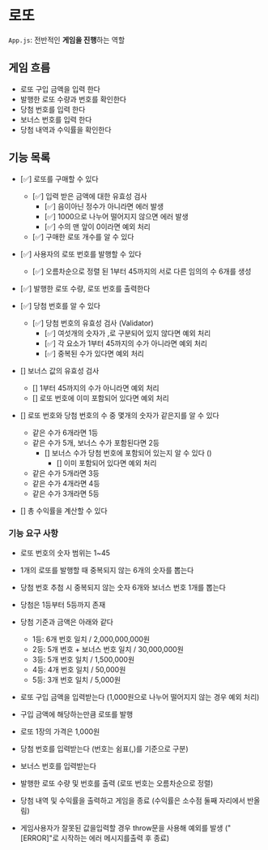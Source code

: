# 로또

`App.js`: 전반적인 **게임을 진행**하는 역할

## 게임 흐름

- 로또 구입 금액을 입력 한다
- 발행한 로또 수량과 번호를 확인한다
- 당첨 번호를 입력 한다
- 보너스 번호를 입력 한다
- 당첨 내역과 수익률을 확인한다

## 기능 목록

- [✅] 로또를 구매할 수 있다

  - [✅] 입력 받은 금액에 대한 유효성 검사
    - [✅] 음이아닌 정수가 아니라면 에러 발생
    - [✅] 1000으로 나누어 떨어지지 않으면 에러 발생
    - [✅] 수의 맨 앞이 0이라면 예외 처리
  - [✅] 구매한 로또 개수를 알 수 있다

- [✅] 사용자의 로또 번호를 발행할 수 있다

  - [✅] 오름차순으로 정렬 된 1부터 45까지의 서로 다른 임의의 수 6개를 생성

- [✅] 발행한 로또 수량, 로또 번호를 출력한다

- [✅] 당첨 번호를 알 수 있다

  - [✅] 당첨 번호의 유효성 검사 (Validator)
    - [✅] 여섯개의 숫자가 ,로 구분되어 있지 않다면 예외 처리
    - [✅] 각 요소가 1부터 45까지의 수가 아니라면 예외 처리
    - [✅] 중복된 수가 있다면 예외 처리

- [] 보너스 값의 유효성 검사

  - [] 1부터 45까지의 수가 아니라면 예외 처리
  - [] 로또 번호에 이미 포함되어 있다면 예외 처리

- [] 로또 번호와 당첨 번호의 수 중 몇개의 숫자가 같은지를 알 수 있다

  - 같은 수가 6개라면 1등
  - 같은 수가 5개, 보너스 수가 포함된다면 2등
    - [] 보너스 수가 당첨 번호에 포함되어 있는지 알 수 있다 ()
      - [] 이미 포함되어 있다면 예외 처리
  - 같은 수가 5개라면 3등
  - 같은 수가 4개라면 4등
  - 같은 수가 3개라면 5등

- [] 총 수익률을 계산할 수 있다

### 기능 요구 사항

- 로또 번호의 숫자 범위는 1~45
- 1개의 로또를 발행할 때 중복되지 않는 6개의 숫자를 뽑는다
- 당첨 번호 추첨 시 중복되지 않는 숫자 6개와 보너스 번호 1개를 뽑는다
- 당첨은 1등부터 5등까지 존재
- 당첨 기준과 금액은 아래와 같다

  - 1등: 6개 번호 일치 / 2,000,000,000원
  - 2등: 5개 번호 + 보너스 번호 일치 / 30,000,000원
  - 3등: 5개 번호 일치 / 1,500,000원
  - 4등: 4개 번호 일치 / 50,000원
  - 5등: 3개 번호 일치 / 5,000원

- 로또 구입 금액을 입력받는다 (1,000원으로 나누어 떨어지지 않는 경우 예외 처리)
- 구입 금액에 해당하는만큼 로또를 발행
- 로또 1장의 가격은 1,000원
- 당첨 번호를 입력받는다 (번호는 쉼표(,)를 기준으로 구분)
- 보너스 번호를 입력받는다
- 발행한 로또 수량 및 번호를 출력 (로또 번호는 오름차순으로 정렬)
- 당첨 내역 및 수익률을 출력하고 게임을 종료 (수익률은 소수점 둘째 자리에서 반올
  림)
- 게임사용자가 잘못된 값을입력할 경우 throw문을 사용해 예외를 발생 ("[ERROR]"로
  시작하는 에러 메시지를출력 후 종료)

